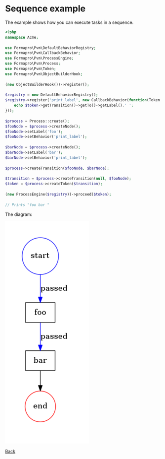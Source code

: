 # Sequence example 

The example shows how you can execute tasks in a sequence.  

```php
<?php
namespace Acme;

use Formapro\Pvm\DefaultBehaviorRegistry;
use Formapro\Pvm\CallbackBehavior;
use Formapro\Pvm\ProcessEngine;
use Formapro\Pvm\Process;
use Formapro\Pvm\Token;
use Formapro\Pvm\ObjectBuilderHook;

(new ObjectBuilderHook())->register();

$registry = new DefaultBehaviorRegistry();
$registry->register('print_label', new CallbackBehavior(function(Token $token) {
    echo $token->getTransition()->getTo()->getLabel().' ';
}));

$process = Process::create();
$fooNode = $process->createNode();
$fooNode->setLabel('foo');
$fooNode->setBehavior('print_label');

$barNode = $process->createNode();
$barNode->setLabel('bar');
$barNode->setBehavior('print_label');

$process->createTransition($fooNode, $barNode);

$transition = $process->createTransition(null, $fooNode);
$token = $process->createToken($transition);

(new ProcessEngine($registry))->proceed($token);

// Prints "foo bar "
```

The diagram: 

![Example](images/sequence-example.png)

[Back](../README.md)

